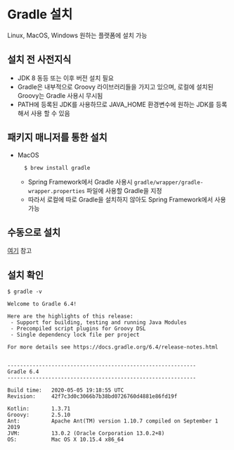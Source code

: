 # Gradle 설치
Linux, MacOS, Windows 원하는 플랫폼에 설치 가능

## 설치 전 사전지식 
- JDK 8 동등 또는 이후 버전 설치 필요
- Gradle은 내부적으로 Groovy 라이브러리들을 가지고 있으며, 로컬에 설치된 Groovy는 Gradle 사용시 무시됨
- PATH에 등록된 JDK를 사용하므로 JAVA_HOME 환경변수에 원하는 JDK를 등록해서 사용 할 수 있음

## 패키지 매니저를 통한 설치
- MacOS
  ```
	$ brew install gradle
  ```
  - Spring Framework에서 Gradle 사용시 `gradle/wrapper/gradle-wrapper.properties` 파일에 사용할 Gradle을 지정
  - 따라서 로컬에 따로 Gradle을 설치하지 않아도 Spring Framework에서 사용 가능

## 수동으로 설치
[여기](https://docs.gradle.org/current/userguide/installation.html#installing_manually) 참고

## 설치 확인
```
$ gradle -v

Welcome to Gradle 6.4!

Here are the highlights of this release:
 - Support for building, testing and running Java Modules
 - Precompiled script plugins for Groovy DSL
 - Single dependency lock file per project

For more details see https://docs.gradle.org/6.4/release-notes.html


------------------------------------------------------------
Gradle 6.4
------------------------------------------------------------

Build time:   2020-05-05 19:18:55 UTC
Revision:     42f7c3d0c3066b7b38bd0726760d4881e86fd19f

Kotlin:       1.3.71
Groovy:       2.5.10
Ant:          Apache Ant(TM) version 1.10.7 compiled on September 1 2019
JVM:          13.0.2 (Oracle Corporation 13.0.2+8)
OS:           Mac OS X 10.15.4 x86_64

```
